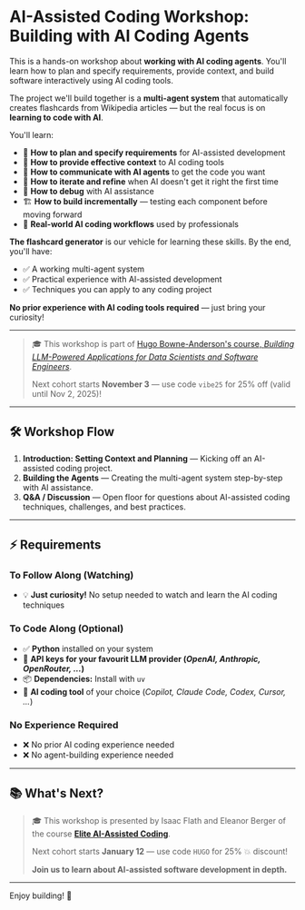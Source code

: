 # AI-Assisted Coding Workshop: Building with AI Coding Agents

This is a hands-on workshop about **working with AI coding agents**. You'll learn how to plan and specify requirements, provide context, and build software interactively using AI coding tools.

The project we'll build together is a **multi-agent system** that automatically creates flashcards from Wikipedia articles — but the real focus is on **learning to code with AI**.

You'll learn:
- 🎯 **How to plan and specify requirements** for AI-assisted development
- 📝 **How to provide effective context** to AI coding tools
- 💬 **How to communicate with AI agents** to get the code you want
- 🔄 **How to iterate and refine** when AI doesn't get it right the first time
- 🐛 **How to debug** with AI assistance
- 🏗️ **How to build incrementally** — testing each component before moving forward
- 🤖 **Real-world AI coding workflows** used by professionals

**The flashcard generator** is our vehicle for learning these skills. By the end, you'll have:
- ✅ A working multi-agent system
- ✅ Practical experience with AI-assisted development
- ✅ Techniques you can apply to any coding project

**No prior experience with AI coding tools required** — just bring your curiosity!

---

> 🎓 This workshop is part of [Hugo Bowne-Anderson's course, *Building LLM-Powered Applications for Data Scientists and Software Engineers*]([https://maven.com/s/course/d56067f338](https://maven.com/hugo-stefan/building-ai-apps-ds-and-swe-from-first-principles?promoCode=vibe25)).
>
> Next cohort starts **November 3** — use code `vibe25` for 25% off (valid until Nov 2, 2025)!

---

## 🛠 Workshop Flow

1. **Introduction: Setting Context and Planning** — Kicking off an AI-assisted coding project.
2. **Building the Agents** — Creating the multi-agent system step-by-step with AI assistance.
3. **Q&A / Discussion** — Open floor for questions about AI-assisted coding techniques, challenges, and best practices.

---

## ⚡ Requirements

### To Follow Along (Watching)
- 💡 **Just curiosity!** No setup needed to watch and learn the AI coding techniques

### To Code Along (Optional)
- ✅ **Python** installed on your system
- 🔑 **API keys for your favourit LLM provider (_OpenAI, Anthropic, OpenRouter, ..._)**
- 📦 **Dependencies:** Install with `uv`
- 🤖 **AI coding tool** of your choice (_Copilot, Claude Code, Codex, Cursor, ..._)

### No Experience Required
- ❌ No prior AI coding experience needed
- ❌ No agent-building experience needed

---

## 📚 What's Next?

> 🎓 This workshop is presented by Isaac Flath and Eleanor Berger of the course **[Elite AI-Assisted Coding](https://maven.com/kentro/context-engineering-for-coding?promoCode=HUGO)**.
>
> Next cohort starts **January 12** — use code `HUGO` for 25% 💥 discount!
>
> **Join us to learn about AI-assisted software development in depth.**

---

Enjoy building! 🚀
